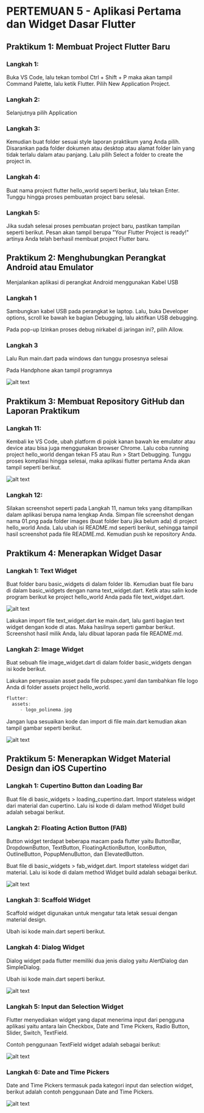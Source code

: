 # **PERTEMUAN 5 - Aplikasi Pertama dan Widget Dasar Flutter**

## **Praktikum 1: Membuat Project Flutter Baru**

### **Langkah 1:**

Buka VS Code, lalu tekan tombol Ctrl + Shift + P maka akan tampil Command Palette, lalu ketik Flutter. Pilih New Application Project.


### **Langkah 2:**

Selanjutnya pilih Application


### **Langkah 3:**

Kemudian buat folder sesuai style laporan praktikum yang Anda pilih. Disarankan pada folder dokumen atau desktop atau alamat folder lain yang tidak terlalu dalam atau panjang. Lalu pilih Select a folder to create the project in.

### **Langkah 4:**

Buat nama project flutter hello_world seperti berikut, lalu tekan Enter. Tunggu hingga proses pembuatan project baru selesai.

### **Langkah 5:**

Jika sudah selesai proses pembuatan project baru, pastikan tampilan seperti berikut. Pesan akan tampil berupa "Your Flutter Project is ready!" artinya Anda telah berhasil membuat project Flutter baru.


## **Praktikum 2: Menghubungkan Perangkat Android atau Emulator**

Menjalankan aplikasi di perangkat Android menggunakan Kabel USB


### **Langkah 1**

Sambungkan kabel USB pada perangkat ke laptop. Lalu, buka Developer options, scroll ke bawah ke bagian Debugging, lalu aktifkan USB debugging.

Pada pop-up Izinkan proses debug nirkabel di jaringan ini?, pilih Allow.


### **Langkah 3**
Lalu Run main.dart pada windows dan tunggu prosesnya selesai

Pada Handphone akan tampil programnya

![alt text](/pertemuan_05/img/4.jpg)


## **Praktikum 3: Membuat Repository GitHub dan Laporan Praktikum**

### **Langkah 11:**

Kembali ke VS Code, ubah platform di pojok kanan bawah ke emulator atau device atau bisa juga menggunakan browser Chrome. Lalu coba running project hello_world dengan tekan F5 atau Run > Start Debugging. Tunggu proses kompilasi hingga selesai, maka aplikasi flutter pertama Anda akan tampil seperti berikut.

![alt text](/pertemuan_05/img/11.jpg)

### **Langkah 12:**

Silakan screenshot seperti pada Langkah 11, namun teks yang ditampilkan dalam aplikasi berupa nama lengkap Anda. Simpan file screenshot dengan nama 01.png pada folder images (buat folder baru jika belum ada) di project hello_world Anda. Lalu ubah isi README.md seperti berikut, sehingga tampil hasil screenshot pada file README.md. Kemudian push ke repository Anda.


## **Praktikum 4: Menerapkan Widget Dasar**

### **Langkah 1: Text Widget**

Buat folder baru basic_widgets di dalam folder lib. Kemudian buat file baru di dalam basic_widgets dengan nama text_widget.dart. Ketik atau salin kode program berikut ke project hello_world Anda pada file text_widget.dart.

![alt text](/pertemuan_05/img/1.jpg)

Lakukan import file text_widget.dart ke main.dart, lalu ganti bagian text widget dengan kode di atas. Maka hasilnya seperti gambar berikut. Screenshot hasil milik Anda, lalu dibuat laporan pada file README.md.


### **Langkah 2: Image Widget**

Buat sebuah file image_widget.dart di dalam folder basic_widgets dengan isi kode berikut.


Lakukan penyesuaian asset pada file pubspec.yaml dan tambahkan file logo Anda di folder assets project hello_world.

```dart
flutter:
  assets:
     - logo_polinema.jpg
```

Jangan lupa sesuaikan kode dan import di file main.dart kemudian akan tampil gambar seperti berikut.

![alt text](/pertemuan_05/img/2.jpg)

## **Praktikum 5: Menerapkan Widget Material Design dan iOS Cupertino**

### **Langkah 1: Cupertino Button dan Loading Bar**

Buat file di basic_widgets > loading_cupertino.dart. Import stateless widget dari material dan cupertino. Lalu isi kode di dalam method Widget build adalah sebagai berikut.


### **Langkah 2: Floating Action Button (FAB)**

Button widget terdapat beberapa macam pada flutter yaitu ButtonBar, DropdownButton, TextButton, FloatingActionButton, IconButton, OutlineButton, PopupMenuButton, dan ElevatedButton.

Buat file di basic_widgets > fab_widget.dart. Import stateless widget dari material. Lalu isi kode di dalam method Widget build adalah sebagai berikut.

![alt text](/pertemuan_05/img/10.jpg)

### **Langkah 3: Scaffold Widget**

Scaffold widget digunakan untuk mengatur tata letak sesuai dengan material design.

Ubah isi kode main.dart seperti berikut.


### **Langkah 4: Dialog Widget**

Dialog widget pada flutter memiliki dua jenis dialog yaitu AlertDialog dan SimpleDialog.

Ubah isi kode main.dart seperti berikut.

![alt text](/pertemuan_05/img/12.jpg)

### **Langkah 5: Input dan Selection Widget**

Flutter menyediakan widget yang dapat menerima input dari pengguna aplikasi yaitu antara lain Checkbox, Date and Time Pickers, Radio Button, Slider, Switch, TextField.

Contoh penggunaan TextField widget adalah sebagai berikut:

![alt text](/pertemuan_05/img/5.jpg)

### **Langkah 6: Date and Time Pickers**

Date and Time Pickers termasuk pada kategori input dan selection widget, berikut adalah contoh penggunaan Date and Time Pickers.

![alt text](/pertemuan_05/img/10.jpg)